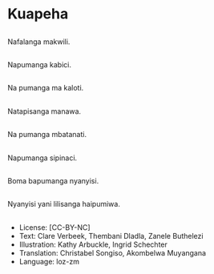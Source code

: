# Kuapeha

##
Nafalanga makwili.

##
Napumanga kabici.

##
Na pumanga ma kaloti.

##
Natapisanga manawa.

##
Na pumanga mbatanati.

##
Napumanga sipinaci.

##
Boma bapumanga nyanyisi.

##
Nyanyisi yani lilisanga haipumiwa.

##
* License: [CC-BY-NC]
* Text: Clare Verbeek, Thembani Dladla, Zanele Buthelezi
* Illustration: Kathy Arbuckle, Ingrid Schechter
* Translation: Christabel Songiso, Akombelwa Muyangana
* Language: loz-zm
